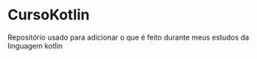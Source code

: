# CursoKotlin
Repositório usado para adicionar o que é feito durante meus estudos da linguagem kotlin
